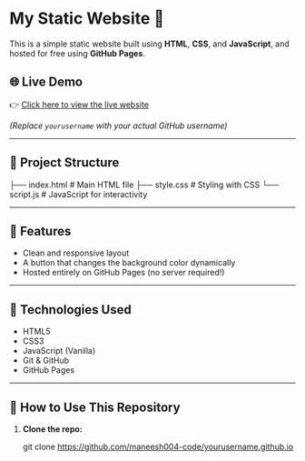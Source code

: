 # My Static Website 🚀

This is a simple static website built using **HTML**, **CSS**, and **JavaScript**, and hosted for free using **GitHub Pages**.

## 🌐 Live Demo

👉 [Click here to view the live website](https://maneesh004-code.github.io)

*(Replace `yourusername` with your actual GitHub username)*

---

## 📁 Project Structure
├── index.html # Main HTML file
├── style.css # Styling with CSS
└── script.js # JavaScript for interactivity

---

## 🧠 Features

- Clean and responsive layout
- A button that changes the background color dynamically
- Hosted entirely on GitHub Pages (no server required!)

---

## 📌 Technologies Used

- HTML5
- CSS3
- JavaScript (Vanilla)
- Git & GitHub
- GitHub Pages

---

## 🚀 How to Use This Repository

1. **Clone the repo:**

   git clone https://github.com/maneesh004-code/yourusername.github.io

